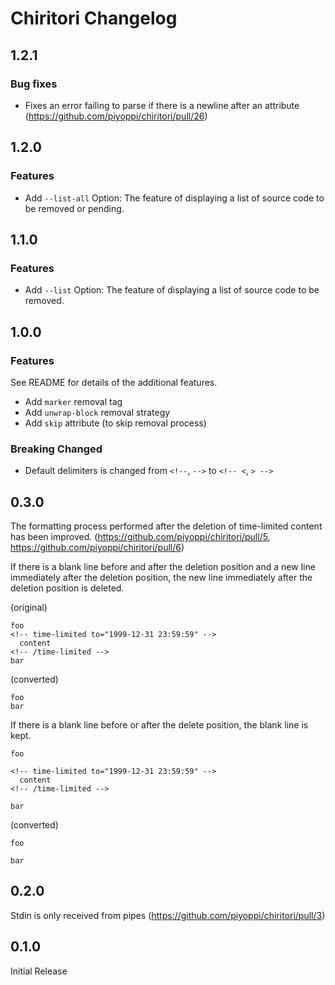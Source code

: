 # Chiritori Changelog

## 1.2.1

### Bug fixes

- Fixes an error failing to parse if there is a newline after an attribute (https://github.com/piyoppi/chiritori/pull/26)

## 1.2.0

### Features

- Add `--list-all` Option: The feature of displaying a list of source code to be removed or pending.

## 1.1.0

### Features

- Add `--list` Option: The feature of displaying a list of source code to be removed.

## 1.0.0

### Features

See README for details of the additional features.

- Add `marker` removal tag
- Add `unwrap-block` removal strategy
- Add `skip` attribute (to skip removal process)

### Breaking Changed

- Default delimiters is changed from `<!--`, `-->` to `<!-- <`, `> -->`

## 0.3.0

The formatting process performed after the deletion of time-limited content has been improved. (https://github.com/piyoppi/chiritori/pull/5, https://github.com/piyoppi/chiritori/pull/6)

If there is a blank line before and after the deletion position and a new line immediately after the deletion position, the new line immediately after the deletion position is deleted.

(original)

```text
foo
<!-- time-limited to="1999-12-31 23:59:59" -->
  content
<!-- /time-limited -->
bar
```

(converted)

```text
foo
bar
```

If there is a blank line before or after the delete position, the blank line is kept.

```text
foo

<!-- time-limited to="1999-12-31 23:59:59" -->
  content
<!-- /time-limited -->

bar
```

(converted)

```text
foo

bar
```

## 0.2.0

Stdin is only received from pipes (https://github.com/piyoppi/chiritori/pull/3)

## 0.1.0

Initial Release
